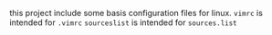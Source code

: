 this project include some basis configuration files for linux.
`vimrc` is intended for `.vimrc`
`sourceslist` is intended for `sources.list`
